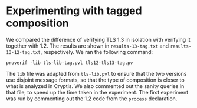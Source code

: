 # Experimenting with tagged composition

We compared the difference of verifying TLS 1.3 in isolation with verifying it
together with 1.2.  The results are shown in `results-13-tag.txt` and
`results-13-12-tag.txt`, respectively.  We ran the following command:

    proverif -lib tls-lib-tag.pvl tls12-tls13-tag.pv
    
The `lib` file was adapted from `tls-lib.pvl` to ensure that the two versions
use disjoint message formats, so that the type of composition is closer to what
is analyzed in Cryptis.  We also commented out the sanity queries in that file,
to speed up the time taken in the experiment.  The first experiment was run by
commenting out the 1.2 code from the `process` declaration.
